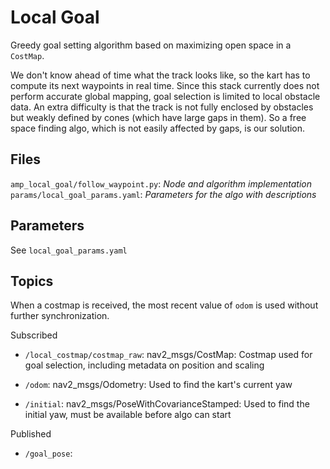 # Local Goal

Greedy goal setting algorithm based on maximizing open space in a `CostMap`.

We don't know ahead of time what the track looks like, so the kart has to compute its next waypoints in real time. Since this stack currently
does not perform accurate global mapping, goal selection is limited to local obstacle data. An extra difficulty is that the track is not fully enclosed by
obstacles but weakly defined by cones (which have large gaps in them). So a free space finding algo, which is not easily affected by gaps, is our solution.

## Files

`amp_local_goal/follow_waypoint.py`: _Node and algorithm implementation_
`params/local_goal_params.yaml`: _Parameters for the algo with descriptions_

## Parameters

See `local_goal_params.yaml`

## Topics

When a costmap is received, the most recent value of `odom` is used without further synchronization.

Subscribed

- `/local_costmap/costmap_raw`: nav2_msgs/CostMap: Costmap used for goal selection, including metadata on position and scaling

- `/odom`: nav2_msgs/Odometry: Used to find the kart's current yaw

- `/initial`: nav2_msgs/PoseWithCovarianceStamped: Used to find the initial yaw, must be available before algo can start

Published

- `/goal_pose`:
